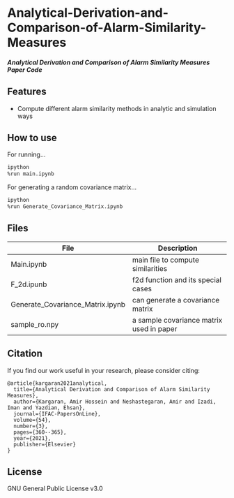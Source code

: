 # Analytical-Derivation-and-Comparison-of-Alarm-Similarity-Measures
#### _Analytical Derivation and Comparison of Alarm Similarity Measures Paper Code_

## Features

- Compute different alarm similarity methods in analytic and simulation ways

## How to use
For running...

```sh
ipython
%run main.ipynb
```
For generating a random covariance matrix...

```sh
ipython
%run Generate_Covariance_Matrix.ipynb
```


## Files

| File | Description |
| ------ | ------ |
| Main.ipynb | main file to compute similarities |
| F_2d.ipunb | f2d function and its special cases |
| Generate\_Covariance\_Matrix.ipynb | can generate a covariance matrix |
| sample_ro.npy | a sample covariance matrix used in paper |


## Citation
If you find our work useful in your research, please consider citing:
```
@article{kargaran2021analytical,
  title={Analytical Derivation and Comparison of Alarm Similarity Measures},
  author={Kargaran, Amir Hossein and Neshastegaran, Amir and Izadi, Iman and Yazdian, Ehsan},
  journal={IFAC-PapersOnLine},
  volume={54},
  number={3},
  pages={360--365},
  year={2021},
  publisher={Elsevier}
}
```


## License

GNU General Public License v3.0

